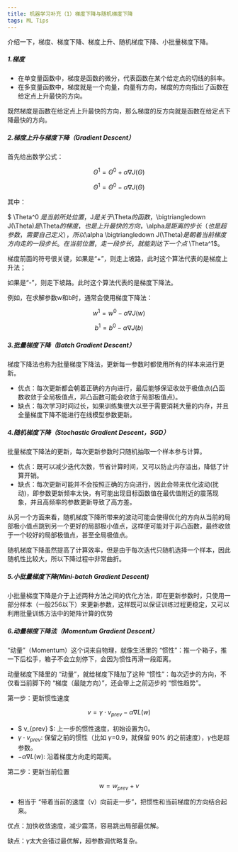 ```yaml
---
title: 机器学习补充（1）梯度下降与随机梯度下降
tags: ML Tips
---
```


介绍一下，梯度、梯度下降、梯度上升、随机梯度下降、小批量梯度下降。

<!--mare-->

##### 1.梯度

- 在单变量函数中，梯度是函数的微分，代表函数在某个给定点的切线的斜率。
- 在多变量函数中，梯度就是一个向量，向量有方向，梯度的方向指出了函数在给定点上升最快的方向。

既然梯度是函数在给定点上升最快的方向，那么梯度的反方向就是函数在给定点下降最快的方向。

##### 2.梯度上升与梯度下降（Gradient Descent）

首先给出数学公式：

$$ \Theta^1 = \Theta^0 + \alpha \nabla J(\Theta)$$

$$ \Theta^1 = \Theta^0 - \alpha \nabla J(\Theta)$$

其中：

$  \Theta^0 $是当前所处位置，$J$是关于$\Theta$的函数，$\bigtriangledown J(\Theta)$是$\Theta$的梯度，也是上升最快的方向，$\alpha$是距离的步长（也是超参数，需要自己定义），所以$\alpha \bigtriangledown J(\Theta)$是朝着当前梯度方向走的一段步长。在当前位置，走一段步长，就能到达下一个点$ \Theta^1$。

梯度前面的符号很关键，如果是“+”，则走上坡路，此时这个算法代表的是梯度上升法；

如果是“-”，则走下坡路。此时这个算法代表的是梯度下降法。

例如，在求解参数w和b时，通常会使用梯度下降法：

$$ w^1 = w^0 - \alpha \nabla J(w)$$

$$ b^1 = b^0 - \alpha \nabla J(b)$$

##### 3.批量梯度下降（Batch Gradient Descent）

梯度下降法也称为批量梯度下降法，更新每一参数时都使用所有的样本来进行更新。

- 优点：每次更新都会朝着正确的方向进行，最后能够保证收敛于极值点(凸函数收敛于全局极值点，非凸函数可能会收敛于局部极值点)。
- 缺点：每次学习时间过长，如果训练集很大以至于需要消耗大量的内存，并且全量梯度下降不能进行在线模型参数更新。

##### 4.随机梯度下降（Stochastic Gradient Descent，SGD）

批量梯度下降法的更新，每次更新参数时只随机抽取一个样本参与计算。

- 优点：既可以减少迭代次数，节省计算时间，又可以防止内存溢出，降低了计算开销。
- 缺点：每次更新可能并不会按照正确的方向进行，因此会带来优化波动(扰动)，即参数更新频率太快，有可能出现目标函数值在最优值附近的震荡现象，并且高频率的参数更新导致了高方差。

从另一个方面来看，随机梯度下降所带来的波动可能会使得优化的方向从当前的局部极小值点跳到另一个更好的局部极小值点，这样便可能对于非凸函数，最终收敛于一个较好的局部极值点，甚至全局极值点。

随机梯度下降虽然提高了计算效率，但是由于每次迭代只随机选择一个样本，因此随机性比较大，所以下降过程中非常曲折。

##### 5.小批量梯度下降(Mini-batch Gradient Descent)

小批量梯度下降是介于上述两种方法之间的优化方法，即在更新参数时，只使用一部分样本（一般256以下）来更新参数，这样既可以保证训练过程更稳定，又可以利用批量训练方法中的矩阵计算的优势

##### 6.动量梯度下降法（Momentum Gradient Descent）

“动量”（Momentum）这个词来自物理，就像生活里的 “惯性”：推一个箱子，推一下后松手，箱子不会立刻停下，会因为惯性再滑一段距离。

动量梯度下降里的 “动量”，就给梯度下降加了这种 “惯性”：每次迈步的方向，不仅看当前脚下的 “梯度（最陡方向）”，还会带上之前迈步的 “惯性趋势”。

第一步：更新惯性速度

$$ v = \gamma \cdot v_{prev} - \alpha \nabla L(w)$$

- $ v_{prev} $: 上一步的惯性速度，初始设置为0。
- $\gamma \cdot v_{prev}$: 保留之前的惯性（比如 $\gamma$=0.9，就保留 90% 的之前速度），$\gamma$也是超参数。
- $-\alpha \nabla L(w)$: 沿着梯度方向走的距离。

第二步：更新当前位置

$$ w = w_{prev} + v$$

- 相当于 “带着当前的速度（v）向前走一步”，把惯性和当前梯度的方向结合起来。

优点：加快收敛速度，减少震荡，容易跳出局部最优解。

缺点：$\gamma$太大会错过最优解，超参数调优略复杂。
